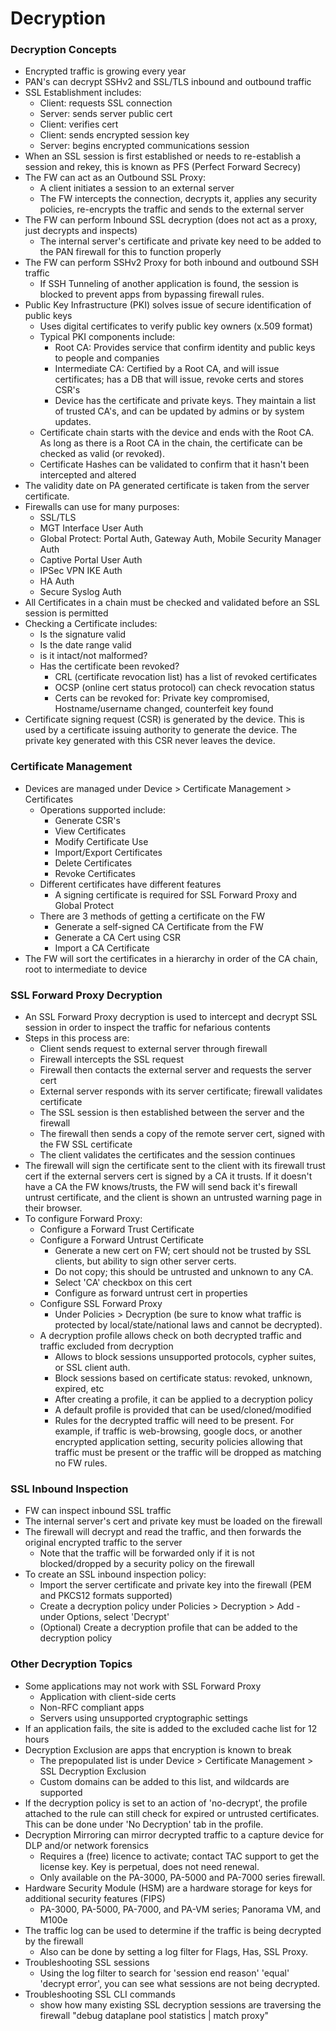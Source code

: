 # Decryption

### Decryption Concepts
* Encrypted traffic is growing every year
* PAN's can decrypt SSHv2 and SSL/TLS inbound and outbound traffic
* SSL Establishment includes:
    * Client: requests SSL connection
    * Server: sends server public cert
    * Client: verifies cert
    * Client: sends encrypted session key
    * Server: begins encrypted communications session
* When an SSL session is first established or needs to re-establish a session and rekey, this is known as PFS (Perfect Forward Secrecy)
* The FW can act as an Outbound SSL Proxy:
    * A client initiates a session to an external server
    * The FW intercepts the connection, decrypts it, applies any security policies, re-encrypts the traffic and sends to the external server
* The FW can perform Inbound SSL decryption (does not act as a proxy, just decrypts and inspects)
    * The internal server's certificate and private key need to be added to the PAN firewall for this to function properly
* The FW can perform SSHv2 Proxy for both inbound and outbound SSH traffic
    * If SSH Tunneling of another application is found, the session is blocked to prevent apps from bypassing firewall rules.
* Public Key Infrastructure (PKI) solves issue of secure identification of public keys
    * Uses digital certificates to verify public key owners (x.509 format)
    * Typical PKI components include:
      * Root CA: Provides service that confirm identity and public keys to people and companies
      * Intermediate CA: Certified by a Root CA, and will issue certificates; has a DB that will issue, revoke certs and stores CSR's
      * Device has the certificate and private keys. They maintain a list of trusted CA's, and can be updated by admins or by system updates.
    * Certificate chain starts with the device and ends with the Root CA. As long as there is a Root CA in the chain, the certificate can be checked as valid (or revoked).
    * Certificate Hashes can be validated to confirm that it hasn't been intercepted and altered
* The validity date on PA generated certificate is taken from the server certificate.
* Firewalls can use for many purposes:
    * SSL/TLS
    * MGT Interface User Auth
    * Global Protect: Portal Auth, Gateway Auth, Mobile Security Manager Auth
    * Captive Portal User Auth
    * IPSec VPN IKE Auth
    * HA Auth
    * Secure Syslog Auth
* All Certificates in a chain must be checked and validated before an SSL session is permitted
* Checking a Certificate includes:
    * Is the signature valid
    * Is the date range valid
    * is it intact/not malformed?
    * Has the certificate been revoked?
      * CRL (certificate revocation list) has a list of revoked certificates
      * OCSP (online cert status protocol) can check revocation status
      * Certs can be revoked for: Private key compromised, Hostname/username changed, counterfeit key found
* Certificate signing request (CSR) is generated by the device. This is used by a certificate issuing authority to generate the device. The private key generated with this CSR never leaves the device.

### Certificate Management
* Devices are managed under Device > Certificate Management > Certificates
    * Operations supported include:
         * Generate CSR's
         * View Certificates
         * Modify Certificate Use
         * Import/Export Certificates
         * Delete Certificates
         * Revoke Certificates
    * Different certificates have different features
         * A signing certificate is required for SSL Forward Proxy and Global Protect
    * There are 3 methods of getting a certificate on the FW
         * Generate a self-signed CA Certificate from the FW
         * Generate a CA Cert using CSR
         * Import a CA Certificate
* The FW will sort the certificates in a hierarchy in order of the CA chain, root to intermediate to device

### SSL Forward Proxy Decryption
* An SSL Forward Proxy decryption is used to intercept and decrypt SSL session in order to inspect the traffic for nefarious contents
* Steps in this process are:
    * Client sends request to external server through firewall
    * Firewall intercepts the SSL request
    * Firewall then contacts the external server and requests the server cert
    * External server responds with its server certificate; firewall validates certificate
    * The SSL session is then established between the server and the firewall
    * The firewall then sends a copy of the remote server cert, signed with the FW SSL certificate
    * The client validates the certificates and the session continues
* The firewall will sign the certificate sent to the client with its firewall trust cert if the external servers cert is signed by a CA it trusts. If it doesn't have a CA the FW knows/trusts, the FW will send back it's firewall untrust certificate, and the client is shown an untrusted warning page in their browser.
* To configure Forward Proxy: 
    * Configure a Forward Trust Certificate
    * Configure a Forward Untrust Certificate
      * Generate a new cert on FW; cert should not be trusted by SSL clients, but ability to sign other server certs.
      * Do not copy; this should be untrusted and unknown to any CA.
      * Select 'CA' checkbox on this cert
      * Configure as forward untrust cert in properties
    * Configure SSL Forward Proxy
      * Under Policies > Decryption (be sure to know what traffic is protected by local/state/national laws and cannot be decrypted).
    * A decryption profile allows check on both decrypted traffic and traffic excluded from decryption
        * Allows to block sessions unsupported protocols, cypher suites, or SSL client auth.
        * Block sessions based on certificate status: revoked, unknown, expired, etc
        * After creating a profile, it can be applied to a decryption policy
        * A default profile is provided that can be used/cloned/modified
        * Rules for the decrypted traffic will need to be present. For example, if traffic is web-browsing, google docs, or another encrypted application setting, security policies allowing that traffic must be present or the traffic will be dropped as matching no FW rules.

### SSL Inbound Inspection
* FW can inspect inbound SSL traffic
* The internal server's cert and private key must be loaded on the firewall
* The firewall will decrypt and read the traffic, and then forwards the original encrypted traffic to the server
    * Note that the traffic will be forwarded only if it is not blocked/dropped by a security policy on the firewall
* To create an SSL inbound inspection policy:
    * Import the server certificate and private key into the firewall (PEM and PKCS12 formats supported)
    * Create a decryption policy under Policies > Decryption > Add - under Options, select 'Decrypt'
    * (Optional) Create a decryption profile that can be added to the decryption policy
    
### Other Decryption Topics
* Some applications may not work with SSL Forward Proxy
    * Application with client-side certs
    * Non-RFC compliant apps
    * Servers using unsupported cryptographic settings
* If an application fails, the site is added to the excluded cache list for 12 hours
* Decryption Exclusion are apps that encryption is known to break
    * The prepopulated list is under Device > Certificate Management > SSL Decryption Exclusion
    * Custom domains can be added to this list, and wildcards are supported
* If the decryption policy is set to an action of 'no-decrypt', the profile attached to the rule can still check for expired or untrusted certificates. This can be done under 'No Decryption' tab in the profile.
* Decryption Mirroring can mirror decrypted traffic to a capture device for DLP and/or network forensics
    * Requires a (free) licence to activate; contact TAC support to get the license key. Key is perpetual, does not need renewal.
    * Only available on the PA-3000, PA-5000 and PA-7000 series firewall.
* Hardware Security Module (HSM) are a hardware storage for keys for additional security features (FIPS)
    * PA-3000, PA-5000, PA-7000, and PA-VM series; Panorama VM, and M100e
* The traffic log can be used to determine if the traffic is being decrypted by the firewall
    * Also can be done by setting a log filter for Flags, Has, SSL Proxy.
* Troubleshooting SSL sessions
    * Using the log filter to search for 'session end reason' 'equal' 'decrypt error', you can see what sessions are not being decrypted.
* Troubleshooting SSL CLI commands 
    * show how many existing SSL decryption sessions are traversing the firewall "debug dataplane pool statistics | match proxy"
